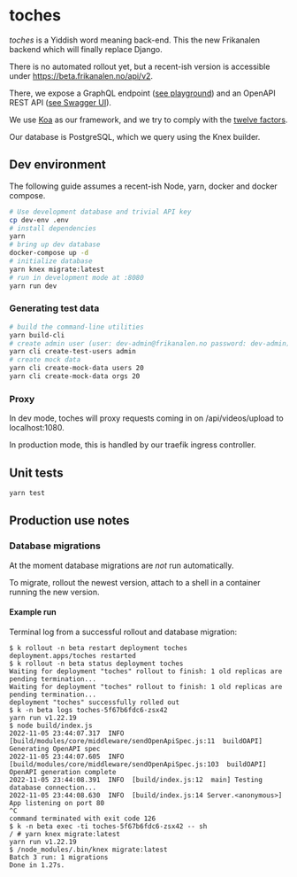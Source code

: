 # toches

_toches_ is a Yiddish word meaning back-end. This the new Frikanalen backend which will finally replace Django.

There is no automated rollout yet, but a recent-ish version is accessible under https://beta.frikanalen.no/api/v2.

There, we expose a GraphQL endpoint ([see playground](https://beta.frikanalen.no/graphql)) and an OpenAPI REST API ([see Swagger UI](https://beta.frikanalen.no/api/v2/swagger)).

We use [Koa](https://koajs.com/) as our framework, and we try to comply with the [twelve factors](https://12factor.net/).

Our database is PostgreSQL, which we query using the Knex builder.

## Dev environment

The following guide assumes a recent-ish Node, yarn, docker and docker compose.

```bash
# Use development database and trivial API key
cp dev-env .env
# install dependencies
yarn
# bring up dev database
docker-compose up -d
# initialize database
yarn knex migrate:latest
# run in development mode at :8080
yarn run dev
```

### Generating test data

```bash
# build the command-line utilities
yarn build-cli
# create admin user (user: dev-admin@frikanalen.no password: dev-admin)
yarn cli create-test-users admin
# create mock data
yarn cli create-mock-data users 20
yarn cli create-mock-data orgs 20
```

### Proxy

In dev mode, toches will proxy requests coming in on /api/videos/upload to localhost:1080.

In production mode, this is handled by our traefik ingress controller.

## Unit tests

```bash
yarn test
```

## Production use notes

### Database migrations

At the moment database migrations are _not_ run automatically.

To migrate, rollout the newest version, attach to a shell in a container running the new version.

#### Example run

Terminal log from a successful rollout and database migration:

```
$ k rollout -n beta restart deployment toches
deployment.apps/toches restarted
$ k rollout -n beta status deployment toches
Waiting for deployment "toches" rollout to finish: 1 old replicas are pending termination...
Waiting for deployment "toches" rollout to finish: 1 old replicas are pending termination...
deployment "toches" successfully rolled out
$ k -n beta logs toches-5f67b6fdc6-zsx42
yarn run v1.22.19
$ node build/index.js
2022-11-05 23:44:07.317  INFO  [build/modules/core/middleware/sendOpenApiSpec.js:11  buildOAPI] Generating OpenAPI spec
2022-11-05 23:44:07.605  INFO  [build/modules/core/middleware/sendOpenApiSpec.js:103  buildOAPI] OpenAPI generation complete
2022-11-05 23:44:08.391  INFO  [build/index.js:12  main] Testing database connection...
2022-11-05 23:44:08.630  INFO  [build/index.js:14 Server.<anonymous>] App listening on port 80
^C
command terminated with exit code 126
$ k -n beta exec -ti toches-5f67b6fdc6-zsx42 -- sh
/ # yarn knex migrate:latest
yarn run v1.22.19
$ /node_modules/.bin/knex migrate:latest
Batch 3 run: 1 migrations
Done in 1.27s.

```
